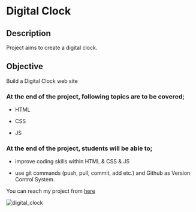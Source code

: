 # Digital Clock 

## Description

Project aims to create a digital clock.

## Objective

Build a Digital Clock web site 

### At the end of the project, following topics are to be covered;

- HTML 

- CSS

- JS

### At the end of the project, students will be able to;

- improve coding skills within HTML & CSS & JS

- use git commands (push, pull, commit, add etc.) and Github as Version Control System.

You can reach my project from [here](https://js-digi-clock.netlify.app/)

![digital_clock](https://user-images.githubusercontent.com/98649983/174446111-dca936ed-dc73-41e8-a327-aca310e32509.gif)

